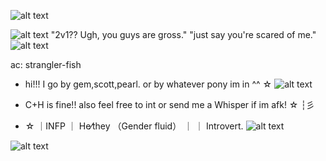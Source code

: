 ![alt text](https://64.media.tumblr.com/62965266c52923478a1f9107c2f7a297/2ebe225037b182ea-12/s1280x1920/0c069ddd27ce70a683d72d54456f4c8b080cdcec.pnj)

                                   
![alt text](https://64.media.tumblr.com/020605dcf2e4ff26388cb65005433707/3e996f12c5a38e16-51/s1280x1920/f290c589ed65570fb86d3283c578de792a802101.pnj)
 "2v1?? Ugh, you guys are gross."       "just say you're scared of me."  ![alt text](https://i.ibb.co/KwgtNn8/IMG-5660.gif)



ac: strangler-fish

- hi!!! I go by gem,scott,pearl. or by whatever pony im in ^^ ☆  ![alt text](https://i.ibb.co/qymVn4Z/IMG-5137.gif)

- C+H is fine!! also feel free to int or send me a Whisper if im afk! ☆  ┆彡

- ☆ ｜INFP ｜ He⁄they （Gender fluid） ｜ ｜ Introvert․  ![alt text](https://i.ibb.co/b5YFFgh/IMG-8790.gif)


![alt text](https://64.media.tumblr.com/b24936899bda69e23853744b16687645/2ebe225037b182ea-02/s1280x1920/bd5a4bc94dbb92334caa36278987ed342342b763.pnj)
